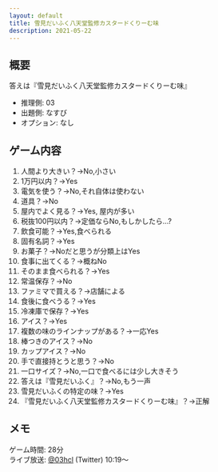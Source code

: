 ```yaml
---
layout: default
title: 雪見だいふく八天堂監修カスタードくりーむ味
description: 2021-05-22
---
```


## 概要

答えは『雪見だいふく八天堂監修カスタードくりーむ味』

- 推理側: 03
- 出題側: なすび
- オプション: なし

## ゲーム内容

1. 人間より大きい？→No,小さい
2. 1万円以内？→Yes
3. 電気を使う？→No,それ自体は使わない
4. 道具？→No
5. 屋内でよく見る？→Yes, 屋内が多い
6. 税抜100円以内？→定価ならNo,もしかしたら…?
7. 飲食可能？→Yes,食べられる
8. 固有名詞？→Yes
9. お菓子？→Noだと思うが分類上はYes
10. 食事に出てくる？→概ねNo
11. そのまま食べられる？→Yes
12. 常温保存？→No
13. ファミマで買える？→店舗による
14. 食後に食べうる？→Yes
15. 冷凍庫で保存？→Yes
16. アイス？→Yes
17. 複数の味のラインナップがある？→一応Yes
18. 棒つきのアイス？→No
19. カップアイス？→No
20. 手で直接持とうと思う？→No
21. 一口サイズ？→No,一口で食べるには少し大きそう
22. 答えは『雪見だいふく』？→No,もう一声
23. 雪見だいふくの特定の味？→Yes
24. 『雪見だいふく八天堂監修カスタードくりーむ味』？→正解

## メモ

ゲーム時間: 28分  
ライブ放送: [@03hcl](https://twitter.com/i/broadcasts/1DXxyRpXpNnKM?t=10m19s) (Twitter) 10:19～
